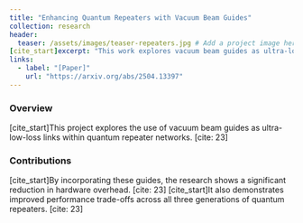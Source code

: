 ```yaml
---
title: "Enhancing Quantum Repeaters with Vacuum Beam Guides"
collection: research
header:
  teaser: /assets/images/teaser-repeaters.jpg # Add a project image here
[cite_start]excerpt: "This work explores vacuum beam guides as ultra-low-loss links in quantum repeater networks, demonstrating reduced hardware overhead and improved performance. [cite: 23]"
links:
  - label: "[Paper]"
    url: "https://arxiv.org/abs/2504.13397"
---
```


### Overview
[cite_start]This project explores the use of vacuum beam guides as ultra-low-loss links within quantum repeater networks. [cite: 23]

### Contributions
[cite_start]By incorporating these guides, the research shows a significant reduction in hardware overhead. [cite: 23] [cite_start]It also demonstrates improved performance trade-offs across all three generations of quantum repeaters. [cite: 23]
